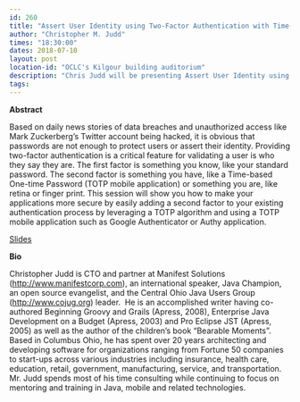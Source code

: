 ```yaml
---
id: 260
title: "Assert User Identity using Two-Factor Authentication with Time-based One-time Password"
author: "Christopher M. Judd"
times: "18:30:00"
dates: 2018-07-10
layout: post
location-id: "OCLC's Kilgour building auditorium"  
description: "Chris Judd will be presenting Assert User Identity using Two-Factor Authentication with Time-based One-time Password (TOTP)."
tags: 
---
```

 **Abstract**

Based on daily news stories of data breaches and unauthorized access like Mark Zuckerberg’s Twitter account being hacked, it is obvious that passwords are not enough to protect users or assert their identity. Providing two-factor authentication is a critical feature for validating a user is who they say they are. The first factor is something you know, like your standard password. The second factor is something you have, like a Time-based One-time Password (TOTP mobile application) or something you are, like retina or finger print. This session will show you how to make your applications more secure by easily adding a second factor to your existing authentication process by leveraging a TOTP algorithm and using a TOTP mobile application such as Google Authenticator or Authy application.

[Slides](https://s3.amazonaws.com/cmj-presentations/totp-cojug-2018.pdf)


**Bio**

Christopher Judd is CTO and partner at Manifest Solutions (http://www.manifestcorp.com), an international speaker, Java Champion, an open source evangelist, and the Central Ohio Java Users Group (http://www.cojug.org) leader.  He is an accomplished writer having co-authored Beginning Groovy and Grails (Apress, 2008), Enterprise Java Development on a Budget (Apress, 2003) and Pro Eclipse JST (Apress, 2005) as well as the author of the children’s book “Bearable Moments”.  Based in Columbus Ohio, he has spent over 20 years architecting and developing software for organizations ranging from Fortune 50 companies to start-ups across various industries including insurance, health care, education, retail, government, manufacturing, service, and transportation.  Mr. Judd spends most of his time consulting while continuing to focus on mentoring and training in Java, mobile and related technologies.